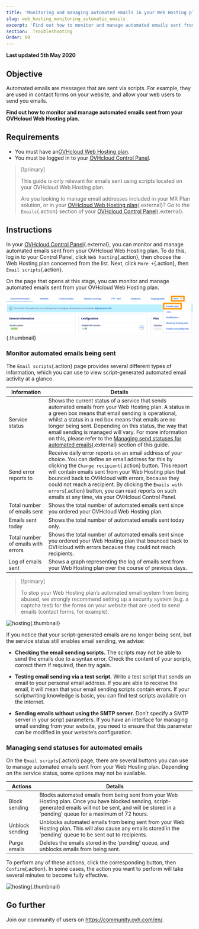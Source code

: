```yaml
---
title: 'Monitoring and managing automated emails in your Web Hosting plan'
slug: web_hosting_monitoring_automatic_emails
excerpt: 'Find out how to monitor and manage automated emails sent from your OVHcloud Web Hosting plan'
section:  Troubleshooting
Order: 09
---
```


**Last updated 5th May 2020**

## Objective

Automated emails are messages that are sent via scripts. For example, they are used in contact forms on your website, and allow your web users to send you emails.

**Find out how to monitor and manage automated emails sent from your OVHcloud Web Hosting plan.**

## Requirements

- You must have an[OVHcloud Web Hosting plan](https://www.ovhcloud.com/en-au/web-hosting/).
- You must be logged in to your [OVHcloud Control Panel](https://ca.ovh.com/auth/?action=gotomanager&from=https://www.ovh.com.au/&ovhSubsidiary=au).

> [!primary]
>
> This guide is only relevant for emails sent using scripts located on your OVHcloud Web Hosting plan.
>
> Are you looking to manage email addresses included in your MX Plan solution, or in your [OVHcloud Web Hosting plan](https://www.ovhcloud.com/en-au/web-hosting/){.external}? Go to the `Emails`{.action} section of your [OVHcloud Control Panel](https://ca.ovh.com/auth/?action=gotomanager&from=https://www.ovh.com.au/&ovhSubsidiary=au){.external}.
>

## Instructions

In your [OVHcloud Control Panel](https://ca.ovh.com/auth/?action=gotomanager&from=https://www.ovh.com.au/&ovhSubsidiary=au){.external}, you can monitor and manage automated emails sent from your OVHcloud Web Hosting plan. To do this, log in to your Control Panel, click `Web hosting`{.action}, then choose the Web Hosting plan concerned from the list. Next, click `More +`{.action}, then `Email scripts`{.action}.

On the page that opens at this stage, you can monitor and manage automated emails sent from your OVHcloud Web Hosting plan.

![hosting](images/monitoring-automatic-emails-step1.png){.thumbnail}

### Monitor automated emails being sent

The `Email scripts`{.action} page provides several different types of information, which you can use to view script-generated automated email activity at a glance.

|Information|Details|
|---|---|
|Service status|Shows the current status of a service that sends automated emails from your Web Hosting plan. A status in a green box means that email sending is operational, whilst a status in a red box means that emails are no longer being sent. Depending on this status, the way that email sending is managed will vary. For more information on this, please refer to the [Managing send statuses for automated emails](../web_hosting_monitoring_automatic_emails/#managing-send-statuses-for-automated-emails){.external} section of this guide.|
|Send error reports to|Receive daily error reports on an email address of your choice. You can define an email address for this by clicking the `Change recipient`{.action} button. This report will contain emails sent from your Web Hosting plan that bounced back to OVHcloud with errors, because they could not reach a recipient. By clicking the `Emails with errors`{.action} button, you can read reports on such emails at any time, via your OVHcloud Control Panel.|
|Total number of emails sent|Shows the total number of automated emails sent since you ordered your OVHcloud Web Hosting plan.|
|Emails sent today|Shows the total number of automated emails sent today only.|
|Total number of emails with errors|Shows the total number of automated emails sent since you ordered your Web Hosting plan that bounced back to OVHcloud with errors because they could not reach recipients.|
|Log of emails sent|Shows a graph representing the log of emails sent from your Web Hosting plan over the course of previous days.|

> [!primary]
>
> To stop your Web Hosting plan’s automated email system from being abused, we strongly recommend setting up a security system (e.g. a captcha test) for the forms on your website that are used to send emails (contact forms, for example).
>

![hosting](images/monitoring-automatic-emails-step2.png){.thumbnail}

If you notice that your script-generated emails are no longer being sent, but the service status still enables email sending, we advise:

- **Checking the email sending scripts.** The scripts may not be able to send the emails due to a syntax error. Check the content of your scripts, correct them if required, then try again.

- **Testing email sending via a test script.** Write a test script that sends an email to your personal email address. If you are able to receive the email, it will mean that your email sending scripts contain errors. If your scriptwriting knowledge is basic, you can find test scripts available on the internet.

- **Sending emails without using the SMTP server.** Don’t specify a SMTP server in your script parameters. If you have an interface for managing email sending from your website, you need to ensure that this parameter can be modified in your website’s configuration.

### Managing send statuses for automated emails

On the `Email scripts`{.action} page, there are several buttons you can use to manage automated emails sent from your Web Hosting plan. Depending on the service status, some options may not be available.

|Actions|Details|
|---|---|
|Block sending|Blocks automated emails from being sent from your Web Hosting plan. Once you have blocked sending, script-generated emails will not be sent, and will be stored in a 'pending' queue for a maximum of 72 hours.|
|Unblock sending|Unblocks automated emails from being sent from your Web Hosting plan. This will also cause any emails stored in the 'pending' queue to be sent out to recipients.|
|Purge emails|Deletes the emails stored in the 'pending' queue, and unblocks emails from being sent.|

To perform any of these actions, click the corresponding button, then `Confirm`{.action}. In some cases, the action you want to perform will take several minutes to become fully effective.

![hosting](images/monitoring-automatic-emails-step3.png){.thumbnail}

## Go further

Join our community of users on <https://community.ovh.com/en/>.
